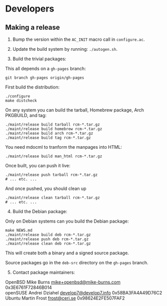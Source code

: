 Developers
==========

Making a release
----------------

1. Bump the version within the `AC_INIT` macro call in `configure.ac`.

2. Update the build system by running: `./autogen.sh`.

3. Build the trivial packages:

This all depends on a `gh-pages` branch:

    git branch gh-pages origin/gh-pages

First build the distribution:

    ./configure
    make distcheck

On any system you can build the tarball, Homebrew package, Arch
PKGBUILD, and tag:

    ./maint/release build tarball rcm-*.tar.gz
    ./maint/release build homebrew rcm-*.tar.gz
    ./maint/release build arch rcm-*.tar.gz
    ./maint/release build tag rcm-*.tar.gz

You need mdocml to tranform the manpages into HTML:

    ./maint/release build man_html rcm-*.tar.gz

Once built, you can push it live:

    ./maint/release push tarball rcm-*.tar.gz
    # ... etc. ...

And once pushed, you should clean up

    ./maint/release clean tarball rcm-*.tar.gz
    # ... etc. ...

4. Build the Debian package:

Only on Debian systems can you build the Debian package:

    make NEWS.md
    ./maint/release build deb rcm-*.tar.gz
    ./maint/release push deb rcm-*.tar.gz
    ./maint/release clean deb rcm-*.tar.gz

This will create both a binary and a signed source package.

Source packages go in the `deb-src` directory on the `gh-pages` branch.

5. Contact package maintainers:

OpenBSD  Mike Burns     <mike+openbsd@mike-burns.com> 0x3E6761F72846B014  
openSUSE Andrei Dziahel <develop7@develop7.info>      0x58BA3FA4A49D76C2  
Ubuntu   Martin Frost   <frost@ceri.se>               0x98624E2FE507FAF2
